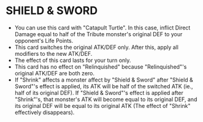 
# SHIELD & SWORD

*   You can use this card with "Catapult Turtle". In this case, inflict Direct Damage equal to half of the Tribute monster's original DEF to your opponent's Life Points.
*   This card switches the original ATK/DEF only. After this, apply all modifiers to the new ATK/DEF.
*   The effect of this card lasts for your turn only.
*   This card has no effect on "Relinquished" because "Relinquished"'s original ATK/DEF are both zero.
*   If "Shrink" affects a monster affect by "Shield & Sword" after "Shield & Sword"'s effect is applied, its ATK will be half of the switched ATK (ie., half of its original DEF). If "Shield & Sword"'s effect is applied after "Shrink"'s, that monster's ATK will become equal to its original DEF, and its original DEF will be equal to its original ATK (The effect of "Shrink" effectively disappears).

  